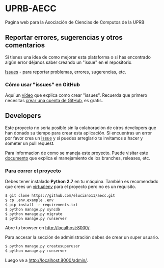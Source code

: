 # UPRB-AECC

Pagina web para la Asociación de Ciencias de Computos de la UPRB

## Reportar errores, sugerencias y otros comentarios

Si tienes una idea de como mejorar esta plataforma o si has encontrado algún error déjanos saber creando un "issue" en el repositorio.

[Issues](https://github.com/eluciano11/aecc/issues) - para reportar problemas, errores, sugerencias, etc.

### Cómo usar "issues" en GitHub

Aquí un [vídeo](http://www.youtube.com/watch?v=TJlYiMp8FuY) que explica como crear "issues". Recuerda que primero necesitas [crear una cuenta de GitHub](https://github.com/join), es gratis.

## Developers

Este proyecto no sería posible sin la colaboración de otros developers que han donado su tiempo para crear esta aplicación. Si  encuentras un error por favor crea un [issue](https://github.com/eluciano11/aecc/issues) y si puedes arreglarlo te invitamos a hacer y someter un pull request.

Para informacion de como se maneja este proyecto. Puede visitar este [documento](https://github.com/AECC-UPRB/aecc/blob/management-docs/docs/management/index.md) que explica el manejamiento de los branches, releases, etc.

### Para correr el proyecto

Debes tener instalado **Python 2.7** en tu máquina. También es recomendado que crees un [virtualenv](http://www.virtualenv.org/) para el proyecto pero no es un requisito.

```bash
$ git clone https://github.com/eluciano11/aecc.git
$ cp .env.example .env
$ pip install -r requirements.txt
$ python manage.py syncdb
$ python manage.py migrate
$ python manage.py runserver
```

Abre tu browser en [http://localhost:8000/](http://localhost:8000/). 

Para accesar la sección de administración debes de crear un super usuario.

```bash
$ python manage.py createsuperuser
$ python manage.py runserver
```

Luego ve a [http://localhost:8000/admin/](http://localhost:8000/admin/).
